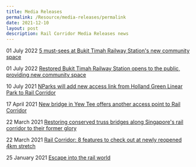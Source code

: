 ```yaml
---
title: Media Releases
permalink: /Resource/media-releases/permalink
date: 2021-12-10
layout: post
description: Rail Corridor Media Releases news
---
```

01 July 2022 [5 must-sees at Bukit Timah Railway Station's new community space](https://www.channelnewsasia.com/singapore/restored-bukit-timah-railway-station-five-features-2785016)

01 July 2022 [Restored Bukit Timah Railway Station opens to the public, providing new community space](https://www.channelnewsasia.com/singapore/restored-bukit-timah-railway-station-opens-public-providing-new-community-space-2784441)

10 July 2021
[NParks will add new access link from Holland Green Linear Park to Rail Corridor](https://www.straitstimes.com/singapore/environment/nparks-will-add-new-access-link-from-holland-green-linear-park-to-rail)

17 April 2021
[New bridge in Yew Tee offers another access point to Rail Corridor](https://www.straitstimes.com/singapore/environment/new-access-point-to-rail-corridor-with-bridge-opening-at-yew-tee)

22 March 2021
[Restoring conserved truss bridges along Singapore's rail corridor to their former glory](https://www.straitstimes.com/singapore/restoring-conserved-truss-bridges-along-singapores-rail-corridor-to-their-former-glory)

22 March 2021
[Rail Corridor: 8 features to check out at newly reopened 4km stretch](https://www.straitstimes.com/singapore/multiple-improvements-made-to-newly-reopened-4km-stretch-of-rail-corridor )

25 January 2021
[Escape into the rail world](https://www.straitstimes.com/multimedia/escape-into-the-rail-world)